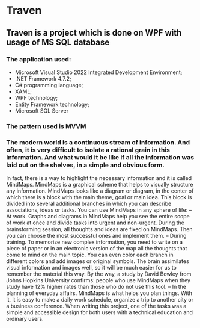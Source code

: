 # Traven
## Traven is a project which is done on WPF with usage of MS SQL database
### The application used:
+ Microsoft Visual Studio 2022 Integrated Development Environment;
+ .NET Framework 4.7.2;
+ C# programming language;
+ XAML;
+ WPF technology;
+ Entity Framework technology;
+ Microsoft SQL Server
### The pattern used is MVVM
### The modern world is a continuous stream of information. And often, it is very difficult to isolate a rational grain in this information. And what would it be like if all the information was laid out on the shelves, in a simple and obvious form.
In fact, there is a way to highlight the necessary information and it is called MindMaps.
MindMaps is a graphical scheme that helps to visually structure any information. MindMaps looks like a diagram or diagram, in the center of which there is a block with the main theme, goal or main idea. This block is divided into several additional branches in which you can describe associations, ideas or tasks.
You can use MindMaps in any sphere of life:
– At work. Graphs and diagrams in MindMaps help you see the entire scope of work at once and divide tasks into urgent and non-urgent. During the brainstorming session, all thoughts and ideas are fixed on MindMaps. Then you can choose the most successful ones and implement them.
– During training. To memorize new complex information, you need to write on a piece of paper or in an electronic version of the map all the thoughts that come to mind on the main topic. You can even color each branch in different colors and add images or original symbols. The brain assimilates visual information and images well, so it will be much easier for us to remember the material this way. By the way, a study by David Bowley from Johns Hopkins University confirms: people who use MindMaps when they study have 12% higher rates than those who do not use this tool.
– In the planning of everyday affairs. MindMaps is what helps you plan things. With it, it is easy to make a daily work schedule, organize a trip to another city or a business conference.
When writing this project, one of the tasks was a simple and accessible design for both users with a technical education and ordinary users.
